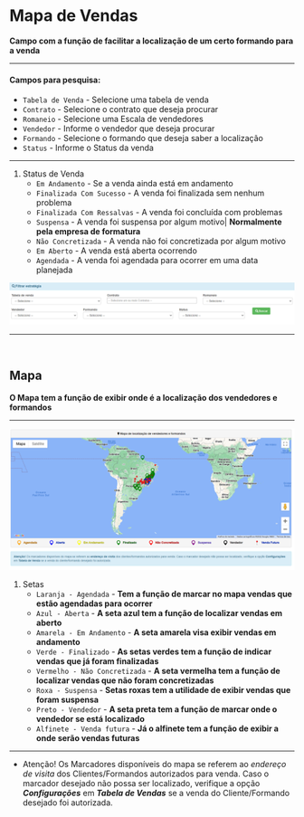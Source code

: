 # Mapa de Vendas
**Campo com a função de facilitar a localização de um certo formando para a venda**
***

#### **Campos para pesquisa:**

* `Tabela de Venda` - Selecione uma tabela de venda
* `Contrato` - Selecione o contrato que deseja procurar
* `Romaneio` - Selecione uma Escala de vendedores
* `Vendedor` - Informe o vendedor que deseja procurar
* `Formando` - Selecione o formando que deseja saber a localização
* `Status` - Informe o Status da venda
***
1. Status de Venda
    - `Em Andamento` - Se a venda ainda está em andamento 
    - `Finalizada Com Sucesso` - A venda foi finalizada sem nenhum problema
    - `Finalizada Com Ressalvas` - A venda foi concluída com problemas
    - `Suspensa` - A venda foi suspensa por algum motivo| **Normalmente pela empresa de formatura**
    - `Não Concretizada` - A venda não foi concretizada por algum motivo
    - `Em Aberto` - A venda está aberta ocorrendo
    - `Agendada` - A venda foi agendada para ocorrer em uma data planejada

![](../../../img/filtroPesquisaMapa.png)
***
<br>

## Mapa
**O  Mapa tem a função de exibir onde é a localização dos vendedores e formandos**
***

![](../../../img/mapa.png)

1. Setas
    - `Laranja - Agendada` - **Tem a função de marcar no mapa vendas que estão agendadas para ocorrer**
    - `Azul - Aberta` - **A seta azul tem a função de localizar vendas em aberto**
    - `Amarela - Em Andamento` - **A seta amarela visa exibir vendas em andamento**
    - `Verde - Finalizado` - **As setas verdes tem a função de indicar vendas que já foram finalizadas**
    - `Vermelho - Não Concretizada` - **A seta vermelha tem a função de localizar vendas que não foram concretizadas**
    - `Roxa - Suspensa` - **Setas roxas tem a utilidade de exibir vendas que foram suspensa**
    - `Preto - Vendedor` - **A seta preta tem a função de marcar onde o vendedor se está localizado**
    - `Alfinete - Venda futura` - **Já o alfinete tem a função de exibir a onde serão vendas futuras**

***

* Atenção! Os Marcadores disponíveis do mapa se referem ao *endereço de visita* dos Clientes/Formandos autorizados para venda. Caso o marcador desejado não possa ser localizado, verifique a opção ***Configurações*** em ***Tabela de Vendas*** se a venda do Cliente/Formando desejado foi autorizada.